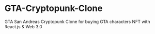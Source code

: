 # GTA-Cryptopunk-Clone
GTA San Andreas Cryptopunk Clone for buying GTA characters NFT with React.js &amp; Web 3.0
